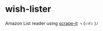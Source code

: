 # wish-lister

Amazon List reader using [scrape-it](https://github.com/IonicaBizau/scrape-it)
ヽ(๏∀๏ )ﾉ


